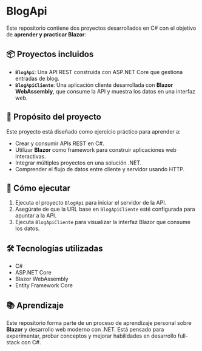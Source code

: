 # BlogApi

Este repositorio contiene dos proyectos desarrollados en C# con el objetivo de **aprender y practicar Blazor**:

## 📦 Proyectos incluidos

- **`BlogApi`**: Una API REST construida con ASP.NET Core que gestiona entradas de blog.
- **`BlogApiCliente`**: Una aplicación cliente desarrollada con **Blazor WebAssembly**, que consume la API y muestra los datos en una interfaz web.

## 🎯 Propósito del proyecto

Este proyecto está diseñado como ejercicio práctico para aprender a:

- Crear y consumir APIs REST en C#.
- Utilizar **Blazor** como framework para construir aplicaciones web interactivas.
- Integrar múltiples proyectos en una solución .NET.
- Comprender el flujo de datos entre cliente y servidor usando HTTP.

## 🚀 Cómo ejecutar

1. Ejecuta el proyecto `BlogApi` para iniciar el servidor de la API.
2. Asegúrate de que la URL base en `BlogApiCliente` esté configurada para apuntar a la API.
3. Ejecuta `BlogApiCliente` para visualizar la interfaz Blazor que consume los datos.

## 🛠 Tecnologías utilizadas

- C#
- ASP.NET Core
- Blazor WebAssembly
- Entity Framework Core

## 📚 Aprendizaje

Este repositorio forma parte de un proceso de aprendizaje personal sobre **Blazor** y desarrollo web moderno con .NET. Está pensado para experimentar, probar conceptos y mejorar habilidades en desarrollo full-stack con C#.

